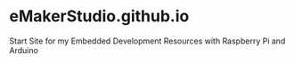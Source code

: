 # eMakerStudio.github.io
Start Site for my Embedded Development Resources with Raspberry Pi and Arduino
